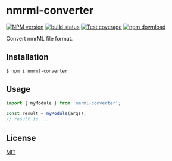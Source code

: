 # nmrml-converter

[![NPM version][npm-image]][npm-url]
[![build status][ci-image]][ci-url]
[![Test coverage][codecov-image]][codecov-url]
[![npm download][download-image]][download-url]

Convert nmrML file format.

## Installation

`$ npm i nmrml-converter`

## Usage

```js
import { myModule } from 'nmrml-converter';

const result = myModule(args);
// result is ...
```

## License

[MIT](./LICENSE)

[npm-image]: https://img.shields.io/npm/v/nmrml-converter.svg
[npm-url]: https://www.npmjs.com/package/nmrml-converter
[ci-image]: https://github.com/cheminfo/nmrml-converter/workflows/Node.js%20CI/badge.svg?branch=main
[ci-url]: https://github.com/cheminfo/nmrml-converter/actions?query=workflow%3A%22Node.js+CI%22
[codecov-image]: https://img.shields.io/codecov/c/github/cheminfo/nmrml-converter.svg
[codecov-url]: https://codecov.io/gh/cheminfo/nmrml-converter
[download-image]: https://img.shields.io/npm/dm/nmrml-converter.svg
[download-url]: https://www.npmjs.com/package/nmrml-converter
